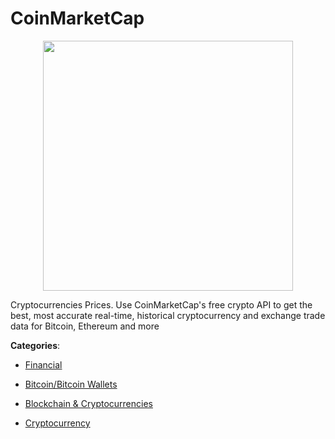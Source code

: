 # CoinMarketCap
<p align="center">
    <img width="400" src="https://raw.githubusercontent.com/apis-list/apis-list/apis/coinmarketcap/logo_256x256.png" />
</p>

Cryptocurrencies Prices. Use CoinMarketCap's free crypto API to get the best, most accurate real-time, historical cryptocurrency and exchange trade data for Bitcoin, Ethereum and more



**Categories**:

- [Financial](https://github.com/apis-list/apis-list#financial)

- [Bitcoin/Bitcoin Wallets](https://github.com/apis-list/apis-list#bitcoin-bitcoin-wallets)

- [Blockchain & Cryptocurrencies](https://github.com/apis-list/apis-list#blockchain-and-cryptocurrencies)

- [Cryptocurrency](https://github.com/apis-list/apis-list#cryptocurrency)



